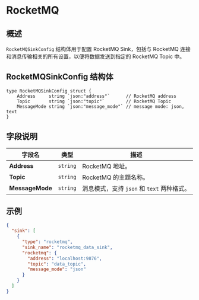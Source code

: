 RocketMQ
====

## 概述

`RocketMQSinkConfig` 结构体用于配置 RocketMQ Sink，包括与 RocketMQ 连接和消息传输相关的所有设置，以便将数据发送到指定的 RocketMQ Topic 中。
## RocketMQSinkConfig 结构体

```golang   
type RocketMQSinkConfig struct {
	Address     string `json:"address"`      // RocketMQ address
	Topic       string `json:"topic"`        // RocketMQ Topic
	MessageMode string `json:"message_mode"` // message mode: json, text
}
```

## 字段说明

| 字段名             | 类型       | 描述                            |
|-----------------|----------|-------------------------------|
| **Address**     | `string` | RocketMQ 地址。                  |
| **Topic**       | `string` | RocketMQ 的主题名称。               |
| **MessageMode** | `string` | 消息模式，支持 `json` 和 `text` 两种格式。 |

## 示例

```json
{
  "sink": [
    {
      "type": "rocketmq",
      "sink_name": "rocketmq_data_sink",
      "rocketmq": {
        "address": "localhost:9876",
        "topic": "data_topic",
        "message_mode": "json"
      }
    }
  ]
}
```

